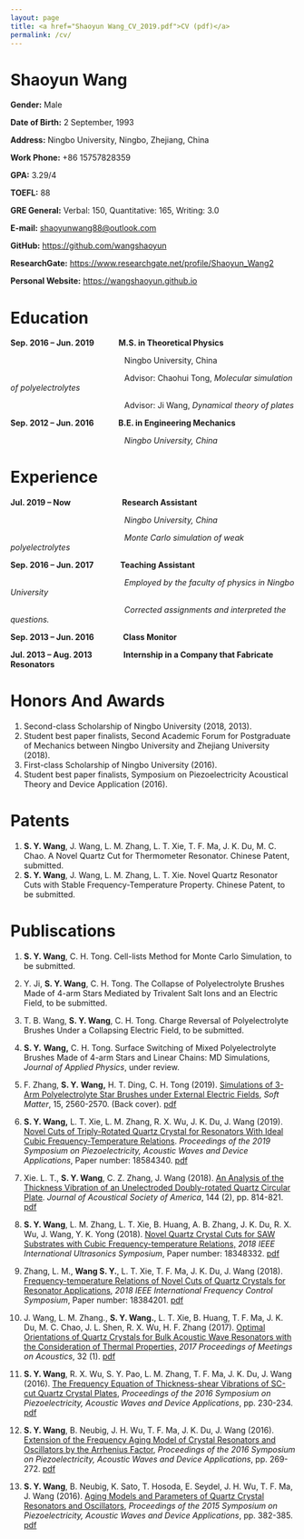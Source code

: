 ```yaml
---
layout: page
title: <a href="Shaoyun Wang_CV_2019.pdf">CV (pdf)</a>
permalink: /cv/
---
```


# Shaoyun Wang

**Gender:** Male

**Date of Birth:** 2 September, 1993

**Address:** Ningbo University, Ningbo, Zhejiang, China

**Work Phone:** +86 15757828359

**GPA:**  3.29/4

**TOEFL:** 88

**GRE General:** Verbal: 150, Quantitative: 165, Writing: 3.0

**E-mail:** [shaoyunwang88@outlook.com](mailto:shaoyunwang88@outlook.com)   

**GitHub:** <a href="https://github.com/wangshaoyun">https://github.com/wangshaoyun</a>

**ResearchGate:** <a href="https://www.researchgate.net/profile/Shaoyun_Wang2">https://www.researchgate.net/profile/Shaoyun_Wang2</a>

**Personal Website:** <a href="https://wangshaoyun.github.io">https://wangshaoyun.github.io</a>

# Education

**Sep. 2016 – Jun. 2019 &nbsp; &nbsp; &nbsp; &nbsp; &nbsp; &nbsp; M.S. in Theoretical Physics**

 &nbsp; &nbsp; &nbsp; &nbsp; &nbsp; &nbsp; &nbsp; &nbsp; &nbsp; &nbsp; &nbsp; &nbsp; &nbsp; &nbsp; &nbsp; &nbsp; &nbsp; &nbsp; &nbsp; &nbsp; &nbsp; &nbsp; &nbsp; &nbsp; &nbsp;&nbsp; Ningbo University, China

 &nbsp; &nbsp; &nbsp; &nbsp; &nbsp; &nbsp; &nbsp; &nbsp; &nbsp; &nbsp; &nbsp; &nbsp; &nbsp; &nbsp; &nbsp; &nbsp; &nbsp; &nbsp; &nbsp; &nbsp; &nbsp; &nbsp; &nbsp; &nbsp; &nbsp;&nbsp; Advisor: Chaohui Tong, *Molecular simulation of polyelectrolytes* 

 &nbsp; &nbsp; &nbsp; &nbsp; &nbsp; &nbsp; &nbsp; &nbsp; &nbsp; &nbsp; &nbsp; &nbsp; &nbsp; &nbsp; &nbsp; &nbsp; &nbsp; &nbsp; &nbsp; &nbsp; &nbsp; &nbsp; &nbsp; &nbsp; &nbsp;&nbsp; Advisor: Ji Wang, *Dynamical theory of plates* 

**Sep. 2012 – Jun. 2016  &nbsp; &nbsp; &nbsp; &nbsp; &nbsp; &nbsp; B.E. in Engineering Mechanics**

 &nbsp; &nbsp; &nbsp; &nbsp; &nbsp; &nbsp; &nbsp; &nbsp; &nbsp; &nbsp; &nbsp; &nbsp; &nbsp; &nbsp; &nbsp; &nbsp; &nbsp; &nbsp; &nbsp; &nbsp; &nbsp; &nbsp; &nbsp; &nbsp; &nbsp;&nbsp; *Ningbo University, China*

# Experience

**Jul.  2019 – Now** &nbsp; &nbsp; &nbsp; &nbsp; &nbsp; &nbsp; &nbsp; &nbsp; &nbsp; &nbsp; &nbsp; **Research Assistant**

 &nbsp; &nbsp; &nbsp; &nbsp; &nbsp; &nbsp; &nbsp; &nbsp; &nbsp; &nbsp; &nbsp; &nbsp; &nbsp; &nbsp; &nbsp; &nbsp; &nbsp; &nbsp; &nbsp; &nbsp; &nbsp; &nbsp; &nbsp; &nbsp; &nbsp;&nbsp; *Ningbo University, China*

 &nbsp; &nbsp; &nbsp; &nbsp; &nbsp; &nbsp; &nbsp; &nbsp; &nbsp; &nbsp; &nbsp; &nbsp; &nbsp; &nbsp; &nbsp; &nbsp; &nbsp; &nbsp; &nbsp; &nbsp; &nbsp; &nbsp; &nbsp; &nbsp; &nbsp;&nbsp; *Monte Carlo simulation of weak polyelectrolytes*

**Sep. 2016 – Jun. 2017** &nbsp; &nbsp; &nbsp; &nbsp; &nbsp;&nbsp; **Teaching Assistant**

 &nbsp; &nbsp; &nbsp; &nbsp; &nbsp; &nbsp; &nbsp; &nbsp; &nbsp; &nbsp; &nbsp; &nbsp; &nbsp; &nbsp; &nbsp; &nbsp; &nbsp; &nbsp; &nbsp; &nbsp; &nbsp; &nbsp; &nbsp; &nbsp; &nbsp;&nbsp; *Employed by the faculty of physics in Ningbo University*

 &nbsp; &nbsp; &nbsp; &nbsp; &nbsp; &nbsp; &nbsp; &nbsp; &nbsp; &nbsp; &nbsp; &nbsp; &nbsp; &nbsp; &nbsp; &nbsp; &nbsp; &nbsp; &nbsp; &nbsp; &nbsp; &nbsp; &nbsp; &nbsp; &nbsp;&nbsp; *Corrected assignments and interpreted the questions.* 

**Sep. 2013 – Jun.  2016**  &nbsp; &nbsp; &nbsp; &nbsp; &nbsp; &nbsp; **Class Monitor**

**Jul.  2013 – Aug. 2013**  &nbsp; &nbsp; &nbsp; &nbsp; &nbsp; &nbsp; &nbsp;**Internship in a Company that Fabricate Resonators** 

# Honors And Awards
1.  Second-class Scholarship of Ningbo University (2018, 2013).
2.  Student best paper finalists, Second Academic Forum for Postgraduate of Mechanics between Ningbo University and Zhejiang University (2018).
3.  First-class Scholarship of Ningbo University (2016).
4.  Student best paper finalists, Symposium on  Piezoelectricity Acoustical Theory and Device Application (2016). 

# Patents
1.  **S. Y. Wang**, J. Wang, L. M. Zhang, L. T. Xie, T. F. Ma, J. K. Du, M. C. Chao.  A Novel Quartz Cut for Thermometer Resonator. Chinese Patent, submitted. 
2.  **S. Y. Wang**, J. Wang, L. M. Zhang, L. T. Xie. Novel Quartz Resonator Cuts with Stable Frequency-Temperature Property. Chinese Patent, to be submitted. 

# Publiscations

1. **S. Y. Wang**, C. H. Tong. Cell-lists     Method for Monte Carlo Simulation, to be submitted.

2. Y. Ji, **S. Y. Wang**, C. H. Tong. The Collapse of     Polyelectrolyte Brushes Made of 4-arm Stars Mediated by Trivalent Salt     Ions and an Electric Field, to be submitted. 

3. T. B. Wang, **S. Y.     Wang**, C. H. Tong. Charge Reversal of Polyelectrolyte Brushes Under     a Collapsing Electric Field, to be submitted.

4. **S. Y.** **Wang,**     C. H. Tong. Surface Switching of Mixed Polyelectrolyte Brushes Made     of 4-arm Stars and Linear Chains: MD Simulations, *Journal of Applied     Physics*, under review.

5. F. Zhang, **S. Y.** **Wang,** H. T. Ding, C. H. Tong (2019). [Simulations of 3-Arm Polyelectrolyte Star Brushes      under External Electric Fields](https://pubs.rsc.org/en/content/articlelanding/2019/sm/c8sm02131g#!divAbstract), *Soft Matter*, 15, 2560-2570. (Back cover). <a href="/Publications/2019Soft_Matter.pdf">pdf</a>

6. **S. Y. Wang,** L. T. Xie, L. M. Zhang,     R. X. Wu, J. K. Du, J. Wang (2019). [Novel Cuts of Triply-Rotated Quartz Crystal for Resonators With      Ideal Cubic Frequency-Temperature Relations](https://ieeexplore.ieee.org/document/8681866). *Proceedings     of the 2019 Symposium on Piezoelectricity, Acoustic Waves and Device     Applications*, Paper     number: 18584340. <a href="/Publications/2019SPWADA.pdf">pdf</a>

7. Xie. L. T., **S. Y.     Wang**, C. Z. Zhang, J. Wang (2018). [An Analysis of the Thickness Vibration of an      Unelectroded Doubly-rotated Quartz Circular Plate](https://asa.scitation.org/doi/10.1121/1.5050609?af=R). *Journal of Acoustical Society of     America*, 144 (2), pp. 814-821. <a href="/Publications/2018JASA.pdf">pdf</a>

8.  **S. Y. Wang**, L. M. Zhang, L. T.     Xie, B. Huang, A. B. Zhang, J. K. Du, R. X. Wu, J. Wang, Y. K. Yong (2018). [Novel Quartz Crystal Cuts for SAW Substrates with      Cubic Frequency-temperature Relations,](https://ieeexplore.ieee.org/document/8579853) *2018 IEEE International Ultrasonics     Symposium*, Paper number: 18348332. <a href="/Publications/2018IUS.pdf">pdf</a>

9.  Zhang, L. M., **Wang     S. Y.**, L. T. Xie, T. F. Ma, J. K. Du, J. Wang (2018). [Frequency-temperature Relations of Novel Cuts of      Quartz Crystals for Resonator Applications](https://ieeexplore.ieee.org/document/8597466), *2018 IEEE International Frequency     Control Symposium*, Paper number: 18384201. <a href="/Publications/2018IFCS.pdf">pdf</a>

10. J. Wang, L. M. Zhang.,     **S. Y. Wang.**, L. T. Xie, B. Huang, T. F. Ma, J. K. Du, M. C. Chao,     J. L. Shen, R. X. Wu, H. F. Zhang (2017). [Optimal Orientations of Quartz Crystals for Bulk      Acoustic Wave Resonators with the Consideration of Thermal Properties,](https://asa.scitation.org/doi/10.1121/2.0000724) *2017 Proceedings of Meetings on Acoustics*, 32 (1). <a href="/Publications/2017ICU.pdf">pdf</a>

11. **S. Y. Wang**, R. X. Wu, S. Y.     Pao, L. M. Zhang, T. F. Ma, J. K. Du, J. Wang (2016). [The Frequency Equation of Thickness-shear      Vibrations of SC-cut Quartz Crystal Plates](https://ieeexplore.ieee.org/document/7829994), *Proceedings of the 2016 Symposium     on Piezoelectricity, Acoustic Waves and Device Applications*, pp. 230-234. <a href="/Publications/2016SPAWADA1.pdf">pdf</a>

12. **S. Y. Wang**, B. Neubig, J.     H. Wu, T. F. Ma, J. K. Du, J. Wang (2016). [Extension of the Frequency Aging Model of Crystal      Resonators and Oscillators by the Arrhenius Factor](https://ieeexplore.ieee.org/document/7830003), *Proceedings of the 2016     Symposium on Piezoelectricity, Acoustic Waves and Device Applications*,     pp. 269-272. <a href="/Publications/2016SPAWADA.pdf">pdf</a>

13. **S. Y. Wang**, B. Neubig, K. Sato,     T. Hosoda, E. Seydel, J. H. Wu, T. F. Ma, J. Wang (2016). [Aging Models and Parameters of Quartz Crystal      Resonators and Oscillators](https://ieeexplore.ieee.org/document/7364512/), *Proceedings of the 2015 Symposium on     Piezoelectricity, Acoustic Waves and Device Applications*, pp. 382-385. <a href="/Publications/2015SPAWADA.pdf">pdf</a>
